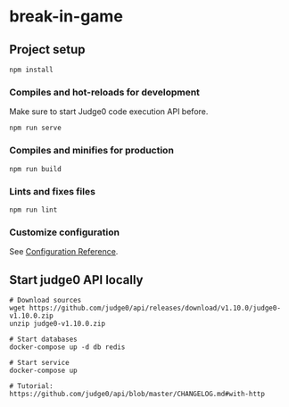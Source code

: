 # break-in-game

## Project setup
```
npm install
```

### Compiles and hot-reloads for development
Make sure to start Judge0 code execution API before.
```
npm run serve
```

### Compiles and minifies for production
```
npm run build
```

### Lints and fixes files
```
npm run lint
```

### Customize configuration
See [Configuration Reference](https://cli.vuejs.org/config/).

## Start judge0 API locally

```
# Download sources
wget https://github.com/judge0/api/releases/download/v1.10.0/judge0-v1.10.0.zip
unzip judge0-v1.10.0.zip

# Start databases
docker-compose up -d db redis

# Start service
docker-compose up

# Tutorial: https://github.com/judge0/api/blob/master/CHANGELOG.md#with-http
```
